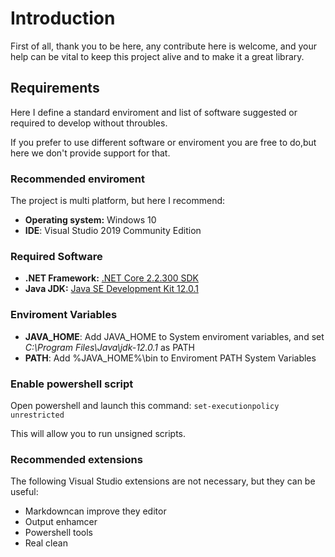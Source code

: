 # Introduction

First of all, thank you to be here, any contribute here is welcome, and your help can be vital to keep this project alive and to make it a great library.

## Requirements
Here I define a standard enviroment and list of software suggested or required to develop without throubles.

If you prefer to use different software or enviroment you are free to do,but here we don't provide support for that.

### Recommended enviroment

The project is multi platform, but here I recommend:

- **Operating system:** Windows 10
- **IDE**: Visual Studio 2019 Community Edition

### Required Software

- **.NET Framework:** [.NET Core 2.2.300 SDK](https://dotnet.microsoft.com/download/dotnet-core/2.2)
- **Java JDK:** [Java SE Development Kit 12.0.1](https://www.oracle.com/technetwork/java/javase/downloads/jdk12-downloads-5295953.html)

### Enviroment Variables

- **JAVA_HOME**: Add JAVA_HOME to System enviroment variables, and set *C:\Program Files\Java\jdk-12.0.1* as PATH
- **PATH**: Add  %JAVA_HOME%\bin to Enviroment PATH System Variables

### Enable powershell script

Open powershell and launch this command: `set-executionpolicy unrestricted`

This will allow you to run unsigned scripts.

### Recommended extensions

The following Visual Studio extensions are not necessary, but they can be useful:

- Markdowncan improve they  editor
- Output enhamcer
- Powershell tools
- Real clean

